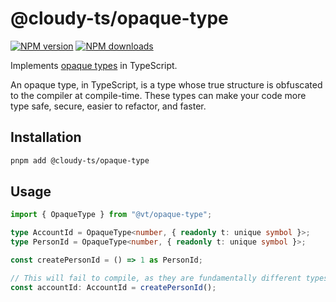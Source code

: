 # @cloudy-ts/opaque-type

[![NPM version](https://img.shields.io/npm/v/@cloudy-ts/opaque-type/latest.svg)](https://www.npmjs.com/package/@cloudy-ts/opaque-type)
[![NPM downloads](https://img.shields.io/npm/dm/@cloudy-ts/opaque-type.svg)](https://www.npmjs.com/package/@cloudy-ts/opaque-type)

Implements [opaque types](https://codemix.com/opaque-types-in-javascript/) in TypeScript.

An opaque type, in TypeScript, is a type whose true structure is obfuscated to the compiler at compile-time. These types can make your code more type safe, secure, easier to refactor, and faster.

## Installation

```sh
pnpm add @cloudy-ts/opaque-type
```

## Usage

```ts
import { OpaqueType } from "@vt/opaque-type";

type AccountId = OpaqueType<number, { readonly t: unique symbol }>;
type PersonId = OpaqueType<number, { readonly t: unique symbol }>;

const createPersonId = () => 1 as PersonId;

// This will fail to compile, as they are fundamentally different types.
const accountId: AccountId = createPersonId();
```

